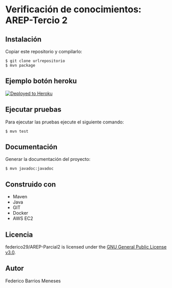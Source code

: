 # Verificación de conocimientos: AREP-Tercio 2

## Instalación
Copiar este repositorio y compilarlo:
```
$ git clone urlrepositorio
$ mvn package
```

## Ejemplo botón heroku
[![Deployed to Heroku](https://www.herokucdn.com/deploy/button.png)](https://fathomless-coast-19607.herokuapp.com/hello)

## Ejecutar pruebas
Para ejecutar las pruebas ejecute el siguiente comando:
```
$ mvn test
```

## Documentación
Generar la documentación del proyecto:
```
$ mvn javadoc:javadoc
```

## Construido con
- Maven
- Java
- GIT
- Docker
- AWS EC2

## Licencia
federico29/AREP-Parcial2 is licensed under the [GNU General Public License v3.0](https://www.gnu.org/licenses/gpl-3.0.html).

## Autor
Federico Barrios Meneses